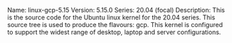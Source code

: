 Name:    linux-gcp-5.15
Version: 5.15.0
Series:  20.04 (focal)
Description:
    This is the source code for the Ubuntu linux kernel for the 20.04 series. This
    source tree is used to produce the flavours: gcp.
    This kernel is configured to support the widest range of desktop, laptop and
    server configurations.
